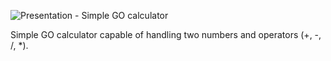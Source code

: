 ![Presentation - Simple GO calculator](https://i.imgur.com/bGR4vPi.gif)

Simple GO calculator capable of handling two numbers and operators (+, -, /, *).
